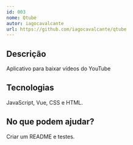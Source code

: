 ```yaml
---
id: 003
nome: Qtube
autor: iagocavalcante
url: https://github.com/iagocavalcante/qtube
---
```


## Descrição

Aplicativo para baixar vídeos do YouTube

## Tecnologias

JavaScript, Vue, CSS e HTML.

## No que podem  ajudar?

Criar um README e testes.